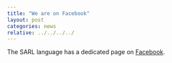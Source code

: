 ```yaml
---
title: "We are on Facebook"
layout: post
categories: news
relative: ../../../../
---
```


The SARL language has a dedicated page on [Facebook](https://www.facebook.com/sarllanguage).

